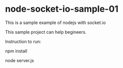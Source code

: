 # node-socket-io-sample-01
This is a sample example of nodejs  with socket.io

This sample project can help begineers.


Instruction to run:

  npm install

  node server.js



